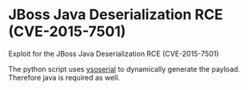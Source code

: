 # JBoss Java Deserialization RCE (CVE-2015-7501)

Exploit for the JBoss Java Deserialization RCE (CVE-2015-7501)

The python script uses [ysoserial](https://github.com/frohoff/ysoserial) to dynamically generate the payload. Therefore java is required as well.

